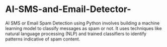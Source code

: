 # AI-SMS-and-Email-Detector-
AI SMS or Email Spam Detection using Python involves building a machine learning model to classify messages as spam or not. It uses techniques like natural language processing (NLP) and trained classifiers to identify patterns indicative of spam content.
